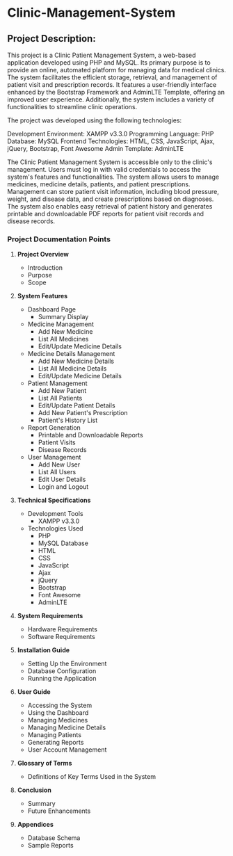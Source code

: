 # Clinic-Management-System



Project Description:
--------------------
This project is a Clinic Patient Management System, a web-based application developed using PHP and MySQL.
Its primary purpose is to provide an online, automated platform for managing data for medical clinics.
The system facilitates the efficient storage, retrieval, and management of patient visit and prescription records.
It features a user-friendly interface enhanced by the Bootstrap Framework and AdminLTE Template, offering an improved user experience.
Additionally, the system includes a variety of functionalities to streamline clinic operations.

The project was developed using the following technologies:

Development Environment: XAMPP v3.3.0
Programming Language: PHP
Database: MySQL
Frontend Technologies: HTML, CSS, JavaScript, Ajax, jQuery, Bootstrap, Font Awesome
Admin Template: AdminLTE

The Clinic Patient Management System is accessible only to the clinic's management. Users must log in with valid credentials to access the system's features and functionalities. The system allows users to manage medicines, medicine details, patients, and patient prescriptions.
Management can store patient visit information, including blood pressure, weight, and disease data, and create prescriptions based on diagnoses.
The system also enables easy retrieval of patient history and generates printable and downloadable PDF reports for patient visit records and disease records.


### Project Documentation Points

1. **Project Overview**
   - Introduction
   - Purpose
   - Scope

2. **System Features**
   - Dashboard Page
     - Summary Display
   - Medicine Management
     - Add New Medicine
     - List All Medicines
     - Edit/Update Medicine Details
   - Medicine Details Management
     - Add New Medicine Details
     - List All Medicine Details
     - Edit/Update Medicine Details
   - Patient Management
     - Add New Patient
     - List All Patients
     - Edit/Update Patient Details
     - Add New Patient's Prescription
     - Patient's History List
   - Report Generation
     - Printable and Downloadable Reports
     - Patient Visits
     - Disease Records
   - User Management
     - Add New User
     - List All Users
     - Edit User Details
     - Login and Logout

3. **Technical Specifications**
   - Development Tools
     - XAMPP v3.3.0
   - Technologies Used
     - PHP
     - MySQL Database
     - HTML
     - CSS
     - JavaScript
     - Ajax
     - jQuery
     - Bootstrap
     - Font Awesome
     - AdminLTE

4. **System Requirements**
   - Hardware Requirements
   - Software Requirements

5. **Installation Guide**
   - Setting Up the Environment
   - Database Configuration
   - Running the Application

6. **User Guide**
   - Accessing the System
   - Using the Dashboard
   - Managing Medicines
   - Managing Medicine Details
   - Managing Patients
   - Generating Reports
   - User Account Management

7. **Glossary of Terms**
   - Definitions of Key Terms Used in the System

8. **Conclusion**
   - Summary
   - Future Enhancements

9. **Appendices**
    - Database Schema
    - Sample Reports
